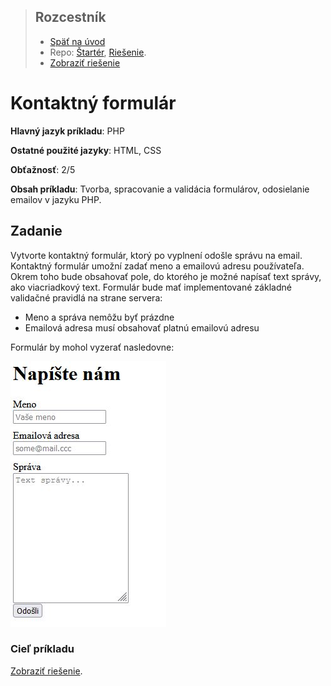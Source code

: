 <div class="hidden">

> ## Rozcestník
> - [Späť na úvod](../../README.md)
> - Repo: [Štartér](/../../tree/main/php/contact-form), [Riešenie](/../../tree/solution/php/contact-form).
> - [Zobraziť riešenie](riesenie.md)
</div>

# Kontaktný formulár
<div class="info"> 

**Hlavný jazyk príkladu**: PHP

**Ostatné použité jazyky**: HTML, CSS

**Obťažnosť**: 2/5

**Obsah príkladu**: Tvorba, spracovanie a validácia formulárov, odosielanie emailov v jazyku PHP.
</div>

## Zadanie

Vytvorte kontaktný formulár, ktorý po vyplnení odošle správu na email. Kontaktný formulár umožní zadať meno a emailovú adresu používateľa. Okrem toho bude obsahovať pole, do ktorého je možné napísať text správy, ako viacriadkový text. Formulár bude mať implementované základné validačné pravidlá na strane servera:

- Meno a správa nemôžu byť prázdne
- Emailová adresa musí obsahovať platnú emailovú adresu

Formulár by mohol vyzerať nasledovne:

![](images_contact-form/zadanie.jpg)

### Cieľ príkladu



<div class="hidden">

[Zobraziť riešenie](riesenie.md).
</div>
